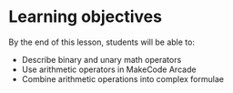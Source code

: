 # Learning objectives

By the end of this lesson, students will be able to:
- Describe binary and unary math operators
- Use arithmetic operators in MakeCode Arcade
- Combine arithmetic operations into complex formulae
